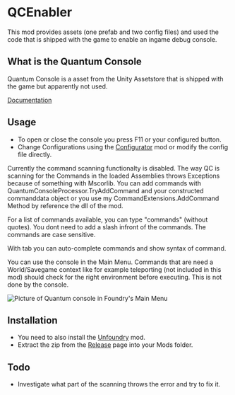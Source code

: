 # QCEnabler
This mod provides assets (one prefab and two config files) and used the code that is shipped with the game to enable an ingame debug console.

## What is the Quantum Console
Quantum Console is a asset from the Unity Assetstore that is shipped with the game but apparently not used.

[Documentation](https://www.qfsw.co.uk/docs/QC/articles/quickstart/quickstart.html)

## Usage
- To open or close the console you press F11 or your configured button.
- Change Configurations using the [Configurator](https://github.com/erkle64/Configurator) mod or modify the config file directly.

Currently the command scanning functionalty is disabled. The way QC is scanning for the Commands in the loaded Assemblies throws Exceptions because of something with Mscorlib.
You can add commands with QuantumConsoleProcessor.TryAddCommand and your constructed commanddata object or you use my CommandExtensions.AddCommand Method by reference the dll of the mod.

For a list of commands available, you can type "commands" (without quotes). You dont need to add a slash infront of the commands. The commands are case sensitive.

With tab you can auto-complete commands and show syntax of command.

You can use the console in the Main Menu. Commands that are need a World/Savegame context like for example teleporting (not included in this mod) should check for the right environment before executing. This is not done by the console.

![Picture of Quantum console in Foundry's Main Menu](https://github.com/ldgkrey/foundrygamemods_qcenabler/assets/25432637/9d298c68-3520-4660-a316-5b608e340bcb)

## Installation
- You need to also install the [Unfoundry](https://github.com/erkle64/Unfoundry) mod.
- Extract the zip from the [Release](https://github.com/ldgkrey/foundrygamemods_qcenabler/releases) page into your Mods folder.

## Todo
- Investigate what part of the scanning throws the error and try to fix it.
